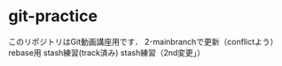 # git-practice
このリポジトリはGit動画講座用です．
2-mainbranchで更新（conflictよう）
rebase用
stash練習(track済み)
stash練習（2nd変更」）
